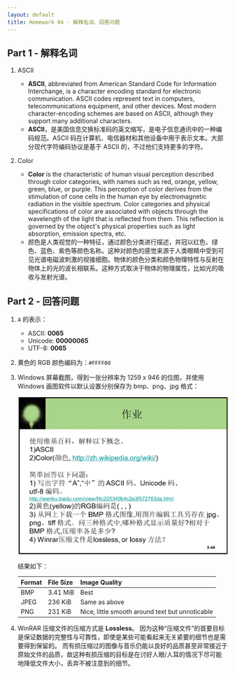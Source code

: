 ```yaml
---
layout: default
title: Homework 04 - 解释名词、回答问题
---
```


## Part 1 - 解释名词

1. ASCII
    - **ASCII**, abbreviated from American Standard Code for Information Interchange, is a character encoding standard for electronic communication. ASCII codes represent text in computers, telecommunications equipment, and other devices. Most modern character-encoding schemes are based on ASCII, although they support many additional characters. 
    - **ASCII**，是美国信息交换标准码的英文缩写，是电子信息通讯中的一种编码规范。ASCII 码在计算机、电信器材和其他设备中用于表示文本。大部分现代字符编码协议是基于 ASCII 的，不过他们支持更多的字符。

2. Color
    - **Color** is the characteristic of human visual perception described through color categories, with names such as red, orange, yellow, green, blue, or purple. This perception of color derives from the stimulation of cone cells in the human eye by electromagnetic radiation in the visible spectrum. Color categories and physical specifications of color are associated with objects through the wavelength of the light that is reflected from them. This reflection is governed by the object's physical properties such as light absorption, emission spectra, etc. 
    - 颜色是人类视觉的一种特征，通过颜色分类进行描述，并冠以红色、绿色、蓝色、紫色等颜色名称。这种对颜色的感觉来源于人类眼睛中受到可见光谱电磁波刺激的视锥细胞。物体的颜色分类和颜色物理特性与反射在物体上的光的波长相联系。这种方式取决于物体的物理属性，比如光的吸收与发射光谱。

## Part 2 - 回答问题

1. `A` 的表示：
     - ASCII: **0065**
     - Unicode: **00000065**
     - UTF-8: **0065**

2. 黄色的 RGB 颜色编码为：`#FFFF00`

3. Windows 屏幕截图，得到一张分辨率为 1259 x 946 的位图，并使用 Windows 画图软件以默认设置分别保存为 bmp、png、jpg 格式：

    ![Sample image in PNG Format](images/homework/04-sample-image.png)

    结果如下：

    | Format | File Size | Image Quality                                   |
    |:-------|:----------|:------------------------------------------------|
    | BMP    | 3.41 MiB  | Best                                            |
    | JPEG   | 236 KiB   | Same as above                                   |
    | PNG    | 231 KiB   | Nice, little smooth around text but unnoticable |

4. WinRAR 压缩文件的压缩方式是 **Lossless**。
    因为这种“压缩文件”的首要目标是保证数据的完整性与可靠性，即使是某些可能看起来无关紧要的细节也是需要得到保留的。
    而有损压缩过的图像与音乐仍能以良好的品质甚至非常接近于原始文件的品质，故这种有损压缩的目标是在讨好人眼/人耳的情况下尽可能地降低文件大小，丢弃不被注意到的细节。